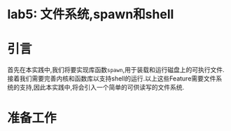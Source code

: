 # lab5: 文件系统,spawn和shell

# 引言
首先在本实践中,我们将要实现库函数`spawn`,用于装载和运行磁盘上的可执行文件.接着我们需要完善内核和函数库以支持shell的运行.以上这些Feature需要文件系统的支持,因此本实践中,将会引入一个简单的可供读写的文件系统.

# 准备工作

